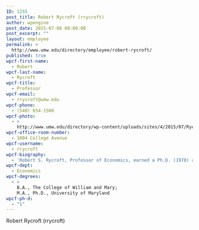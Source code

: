 ```yaml
---
ID: 1255
post_title: Robert Rycroft (rrycroft)
author: wpengine
post_date: 2015-07-06 08:00:00
post_excerpt: ""
layout: employee
permalink: >
  http://www.umw.edu/directory/employee/robert-rycroft/
published: true
wpcf-first-name:
  - Robert
wpcf-last-name:
  - Rycroft
wpcf-title:
  - Professor
wpcf-email:
  - rrycroft@umw.edu
wpcf-phone:
  - (540) 654-1500
wpcf-photo:
  - >
    http://www.umw.edu/directory/wp-content/uploads/sites/4/2015/07/Rycroft-Robert06.jpg
wpcf-office-room-number:
  - 1004 College Avenue
wpcf-username:
  - rrycroft
wpcf-biography:
  - 'Robert S. Rycroft, Professor of Economics, earned a Ph.D. (1978) and M.A. (1974) from the University of Maryland, after receiving a B.A. (1972) in economics from the College of William and Mary. A member of Phi Beta Kappa and the American Economic Association, Dr. Rycroft is the author of Essentials of Macroeconomics I and II (1989), Hits on the Web: Mankiw Edition (2003, with Carol Lee Clark and Michael R. Dowd) and The Economics of Inequality, Discrimination, Poverty, and Mobility (2009), and a contributor to The Economics Problem Solver and GRE Economics Test. He has published articles in the International Journal of Forecasting, the Journal of Economic Education, Computers in Higher Education Economics Review, and the Nebraska Journal of Economics and Business. Currently, he is editing The Economics of Inequality, Poverty and Discrimination in the 21st Century, scheduled to be published in 2013.'
wpcf-dept:
  - Economics
wpcf-degrees:
  - >
    B.A., The College of William and Mary;
    M.A., Ph.D., University of Maryland
wpcf-ph-d:
  - "1"
---
```

Robert Rycroft (rrycroft)